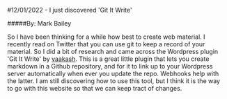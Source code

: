 #12/01/2022 - I just discovered 'Git It Write'

#####By: Mark Bailey

So I have been thinking for a while how best to create web material. I recently read on Twitter that you can use git to keep a record of your material. So I did a bit of research and came across the Wordpress plugin 'Git It Write' by <a href="https://profiles.wordpress.org/Vaakash/">vaakash</a>. This is a great little plugin that lets you create markdown in a Github repository, and for it to link up to your Wordpress server automatically when ever you update the repo. Webhooks help with the latter. I am still discovering how to use this tool, but I think it is the way to go with this website so that we can keep tract of changes.